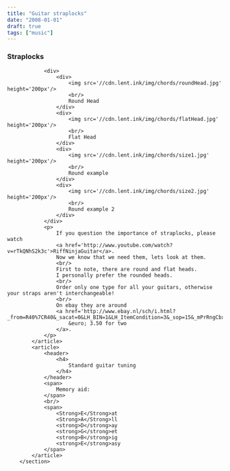 ```yaml
---
title: "Guitar straplocks"
date: "2008-01-01"
draft: true
tags: ["music"]
---
```


### Straplocks
				<div>
					<div>
						<img src='//cdn.lent.ink/img/chords/roundHead.jpg' height='200px'/>
						<br/>
						Round Head
					</div>
					<div>
						<img src='//cdn.lent.ink/img/chords/flatHead.jpg' height='200px'/>
						<br/>
						Flat Head
					</div>
					<div>
						<img src='//cdn.lent.ink/img/chords/size1.jpg' height='200px'/>
						<br/>
						Round example
					</div>
					<div>
						<img src='//cdn.lent.ink/img/chords/size2.jpg' height='200px'/>
						<br/>
						Round example 2
					</div>
				</div>
				<p>
					If you question the importance of straplocks, please watch
					<a href='http://www.youtube.com/watch?v=rTkQNhS2k3c'>RiffNinjaGuitar</a>.
					Now we know that we need them, lets look at them.
					<br/>
					First to note, there are round and flat heads.
					I personally prefer the rounded heads.
					<br/>
					Order only one type for all your guitars, otherwise your straps aren't interchangeable!
					<br/>
					On ebay they are around
					<a href='http://www.ebay.nl/sch/i.html?_from=R40%7CR40&_sacat=0&LH_BIN=1&LH_ItemCondition=3&_sop=15&_mPrRngCbx=1&_udlo=2&_udhi=&_nkw=strap+lock+guitar+2&LH_PrefLoc=2&_ipg=200&rt=nc'>
						&euro; 3.50 for two
					</a>.
				</p>
			</article>
			<article>
				<header>
					<h4>
						Standard guitar tuning
					</h4>
				</header>
				<span>
					Memory aid:
				</span>
				<br/>
				<span>
					<Strong>E</Strong>at
					<Strong>A</Strong>ll
					<strong>D</strong>ay
					<strong>G</strong>et
					<strong>B</strong>ig
					<strong>E</strong>asy
				</span>
			</article>
		</section>
		
